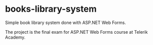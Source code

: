 books-library-system
====================

Simple book library system done with ASP.NET Web Forms.

The project is the final exam for ASP.NET Web Forms course at Telerik Academy.
